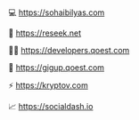 💻 https://sohaibilyas.com

🔖 https://reseek.net

👨‍💻 https://developers.qoest.com

💼 https://gigup.qoest.com

⚡ https://kryptov.com

📈 https://socialdash.io
